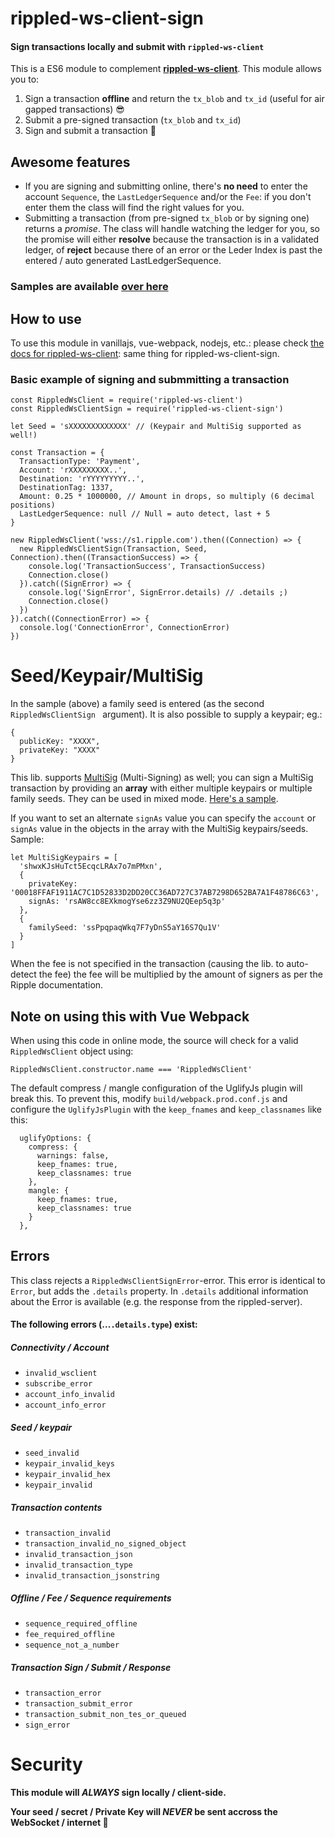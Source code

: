 # rippled-ws-client-sign

#### Sign transactions locally and submit with `rippled-ws-client`

This is a ES6 module to complement **[rippled-ws-client](https://www.npmjs.com/package/rippled-ws-client)**. This module allows you to:

1. Sign a transaction **offline** and return the `tx_blob` and `tx_id` (useful for air gapped transactions) 😎
2. Submit a pre-signed transaction (`tx_blob` and `tx_id`)
3. Sign and submit a transaction 🎉

## Awesome features

- If you are signing and submitting online, there's **no need** to enter the account `Sequence`, the `LastLedgerSequence` and/or the `Fee`: if you don't enter them the class will find the right values for you.
- Submitting a transaction (from pre-signed `tx_blob` or by signing one) returns a _promise_. The class will handle watching the ledger for you, so the promise will either **resolve** because the transaction is in a validated ledger, of **reject** because there of an error or the Leder Index is past the entered / auto generated LastLedgerSequence.

### Samples are available [over here](https://github.com/WietseWind/rippled-ws-client-sign/blob/master/samples)

## How to use

To use this module in vanillajs, vue-webpack, nodejs, etc.: please check [the docs for rippled-ws-client](https://github.com/WietseWind/rippled-ws-client#readme): same thing for rippled-ws-client-sign.

### Basic example of signing and submmitting a transaction

```
const RippledWsClient = require('rippled-ws-client')
const RippledWsClientSign = require('rippled-ws-client-sign')

let Seed = 'sXXXXXXXXXXXXX' // (Keypair and MultiSig supported as well!)

const Transaction = {
  TransactionType: 'Payment',
  Account: 'rXXXXXXXXX..',
  Destination: 'rYYYYYYYYY..',
  DestinationTag: 1337,
  Amount: 0.25 * 1000000, // Amount in drops, so multiply (6 decimal positions)
  LastLedgerSequence: null // Null = auto detect, last + 5
}

new RippledWsClient('wss://s1.ripple.com').then((Connection) => {
  new RippledWsClientSign(Transaction, Seed, Connection).then((TransactionSuccess) => {
    console.log('TransactionSuccess', TransactionSuccess)
    Connection.close()
  }).catch((SignError) => {
    console.log('SignError', SignError.details) // .details ;)
    Connection.close()
  })
}).catch((ConnectionError) => {
  console.log('ConnectionError', ConnectionError)
})
```

# Seed/Keypair/MultiSig

In the sample (above) a family seed is entered (as the second `RippledWsClientSign ` argument). It is also possible to supply a keypair; eg.:

```
{
  publicKey: "XXXX",
  privateKey: "XXXX"
}
```

This lib. supports [MultiSig](https://developers.ripple.com/set-up-multi-signing.html) (Multi-Signing) as well; you can sign a MultiSig transaction by providing an **array** with either multiple keypairs or multiple family seeds. They can be used in mixed mode. [Here's a sample](https://github.com/WietseWind/rippled-ws-client-sign/blob/master/samples/tx-multisig-online.js).

If you want to set an alternate `signAs` value you can specify the `account` or `signAs` value in the objects in the array with the MultiSig keypairs/seeds. Sample:

```
let MultiSigKeypairs = [
  'shwxKJsHuTct5EcqcLRAx7o7mPMxn',
  {
    privateKey: '00018FFAF1911AC7C1D52833D2DD20CC36AD727C37AB7298D652BA7A1F48786C63',
    signAs: 'rsAW8cc8EXkmogYse6zz3Z9NU2QEep5q3p'
  },
  {
    familySeed: 'ssPpqpaqWkq7F7yDnS5aY16S7Qu1V'
  }
]
```

When the fee is not specified in the transaction (causing the lib. to auto-detect the fee) the fee will be multiplied by the amount of signers as per the Ripple documentation.

## Note on using this with Vue Webpack

When using this code in online mode, the source will check for a valid `RippledWsClient` object using:

```
RippledWsClient.constructor.name === 'RippledWsClient'
```

The default compress / mangle configuration of the UglifyJs plugin will break this. To prevent this, modify `build/webpack.prod.conf.js` and configure the `UglifyJsPlugin` with the `keep_fnames` and `keep_classnames` like this:

```
  uglifyOptions: {
    compress: {
      warnings: false,
      keep_fnames: true,
      keep_classnames: true
    },
    mangle: {
      keep_fnames: true,
      keep_classnames: true
    }
  },

```

## Errors

This class rejects a `RippledWsClientSignError`-error. This error is identical to `Error`, but adds the `.details` property. In `.details` additional information about the Error is available (e.g. the response from the rippled-server).

#### The following errors (...`.details.type`) exist:

##### Connectivity / Account
- `invalid_wsclient`
- `subscribe_error`
- `account_info_invalid`
- `account_info_error`

##### Seed / keypair
- `seed_invalid`
- `keypair_invalid_keys`
- `keypair_invalid_hex`
- `keypair_invalid`

##### Transaction contents
- `transaction_invalid`
- `transaction_invalid_no_signed_object`
- `invalid_transaction_json`
- `invalid_transaction_type`
- `invalid_transaction_jsonstring`

##### Offline / Fee / Sequence requirements
- `sequence_required_offline`
- `fee_required_offline`
- `sequence_not_a_number`

##### Transaction Sign / Submit / Response 
- `transaction_error`
- `transaction_submit_error`
- `transaction_submit_non_tes_or_queued`
- `sign_error`

# Security

**This module will _ALWAYS_ sign locally / client-side.**

**Your seed / secret / Private Key will _NEVER_ be sent accross the WebSocket / internet 🎉**
